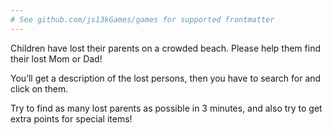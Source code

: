 ```yaml
---
# See github.com/js13kGames/games for supported frontmatter
---
```

Children have lost their parents on a crowded beach. Please help them find their lost Mom or Dad!

You’ll get a description of the lost persons, then you have to search for and click on them.

Try to find as many lost parents as possible in 3 minutes, and also try to get extra points for special items!